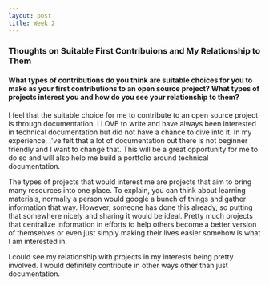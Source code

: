 ```yaml
---
layout: post
title: Week 2
---
```


### Thoughts on Suitable First Contribuions and My Relationship to Them


#### What types of contributions do you think are suitable choices for you to make as your first contributions to an open source project? What types of projects interest you and how do you see your relationship to them?

I feel that the suitable choice for me to contribute to an open source project is through documentation. I LOVE to write and have always been interested in technical documentation but did not have a chance to dive into it. In my experience, I've felt that a lot of documentation out there is not beginner friendly and I want to change that. This will be a great opportunity for me to do so and will also help me build a portfolio around technical documentation.

The types of projects that would interest me are projects that aim to bring many resources into one place. To explain, you can think about learning materials, normally a person would google a bunch of things and gather information that way. However, someone has done this already, so putting that somewhere nicely and sharing it would be ideal. Pretty much projects that centralize information in efforts to help others become a better version of themselves or even just simply making their lives easier somehow is what I am interested in.

I could see my relationship with projects in my interests being pretty involved. I would definitely contribute in other ways other than just documentation.
